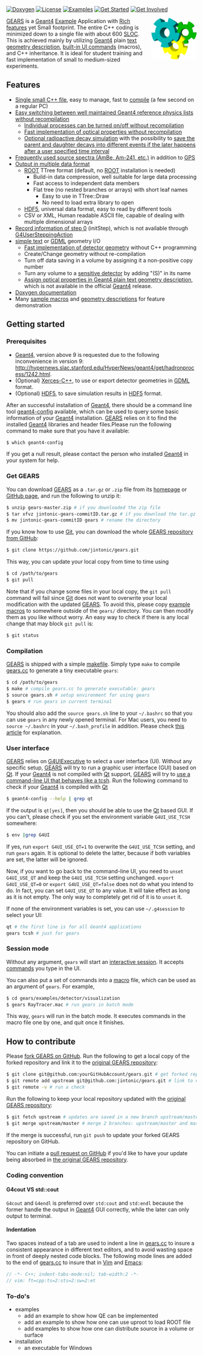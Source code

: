 [![Doxygen](https://codedocs.xyz/jintonic/gears.svg)](https://codedocs.xyz/jintonic/gears/annotated.html)
[![License](https://img.shields.io/badge/License-MIT-yellow.svg)](https://opensource.org/licenses/MIT)
[![Examples](https://img.shields.io/badge/gears-examples-blue?style=flat)](examples)
[![Get Started](https://img.shields.io/badge/get-started-orange?style=flat)](#getting-started)
[![Get Involved](https://img.shields.io/badge/get-involved-ff69b4?style=flat)](#how-to-contribute)

<a href="examples/detector/visualization/gearsX3D.html"><img style="float:right;width:120px;" src="examples/detector/visualization/gears.png"/></a>

[GEARS][] is a [Geant4][] [Example][] Application with [Rich features](#features) yet Small footprint. The entire C++ coding is minimized down to a single file with about 600 [SLOC][]. This is achieved mainly by utilizing [Geant4][] plain [text geometry description][tg], [built-in UI commands][TUI] (macros), and C++ inheritance. It is ideal for student training and fast implementation of small to medium-sized experiments.

[GEARS]: https://github.com/jintonic/gears
[Geant4]: http://geant4.cern.ch
[Example]:{{site.g4doc}}/Examples/examples.html
[tg]: {{site.g4doc}}/Detector/Geometry/geomASCII.html
[TUI]: {{site.g4doc}}/Control/commands.html
[SLOC]: https://en.wikipedia.org/wiki/Source_lines_of_code

## Features

* [Single small C++ file]({{site.file}}/gears.cc), easy to manage, fast to [compile](#compilation) (a few second on a regular PC)
* [Easy switching between well maintained Geant4 reference physics lists without recompilation](examples/physics)
  * [Individual processes can be turned on/off without recompilation](examples/physics#physics-processes)
  * [Fast implementation of optical properties without recompilation](examples/physics#optical-properties-of-materials-and-surfaces)
  * [Optional radioactive decay simulation](examples/physics#radioactive-decay-processes) with the possibility to [save the parent and daughter decays into different events if the later happens after a user specified time interval](examples/physics#split-decay-chain)
* [Frequently used source spectra (AmBe, Am-241, etc.)](examples/sources#common-sources) in addition to [GPS](examples/sources)
* [Output in multiple data format](examples/output)
  * [ROOT](examples/output#root) TTree format (default, no [ROOT][] installation is needed)
    * Build-in data compression, well suitable for large data processing
    * Fast access to independent data members
    * Flat tree (no nested branches or arrays) with short leaf names
      * Easy to use in TTree::Draw
      * No need to load extra library to open
  * [HDF5][], universal data format, easy to read by different tools
  * CSV or XML, Human readable ASCII file, capable of dealing with multiple dimensional arrays
* [Record information of step 0](examples/output#record-information-of-step-0) (initStep), which is not available through [G4UserSteppingAction][]
* [simple text][tg] or [GDML][] geometry I/O
  * [Fast implementation of detector geometry](examples/detector) without C++ programming
  * Create/Change geometry without re-compilation
  * Turn off data saving in a volume by assigning it a non-positive copy number
  * Turn any volume to a [sensitive detector](examples/detector#sensitive-volume) by adding "(S)" in its name
  * [Assign optical properties in Geant4 plain text geometry description](examples/detector/optical), which is not available in the official [Geant4][] release.
* [Doxygen documentation](https://codedocs.xyz/jintonic/gears/)
* Many [sample macros](examples) and [geometry descriptions](examples/detector) for feature demonstration

[ROOT]: https://root.cern.ch
[GPS]:{{site.g4doc}}/GettingStarted/generalParticleSource.html

## Getting started

### Prerequisites

* [Geant4][], version above 9 is requested due to the following inconvenience in version 9: <http://hypernews.slac.stanford.edu/HyperNews/geant4/get/hadronprocess/1242.html>.
* (Optional) [Xerces-C++](https://xerces.apache.org/xerces-c/), to use or export detector geometries in [GDML][] format.
* (Optional) [HDF5][], to save simulation results in [HDF5][] format.

After an successful installation of [Geant4][], there should be a command line tool [geant4-config](http://geant4-userdoc.web.cern.ch/geant4-userdoc/UsersGuides/InstallationGuide/html/buildtools.html#other-unix-build-systems-geant4-config) available, which can be used to query some basic information of your [Geant4][] installation. [GEARS][] relies on it to find the installed [Geant4][] libraries and header files.Please run the following command to make sure that you have it available:

```sh
$ which geant4-config
```

If you get a null result, please contact the person who installed [Geant4][] in your system for help.

### Get GEARS

You can download [GEARS][] as a `.tar.gz` or `.zip` file from its [homepage](http://physino.xyz/gears) or [GitHub page](https://github.com/jintonic/gears), and run the following to unzip it:

```sh
$ unzip gears-master.zip # if you downloaded the zip file
$ tar xfvz jintonic-gears-commitID.tar.gz # if you download the tar.gz file
$ mv jintonic-gears-commitID gears # rename the directory
```

If you know how to use [Git][], you can download the whole [GEARS repository from GitHub][GEARS]:

```sh
$ git clone https://github.com/jintonic/gears.git
```

This way, you can update your local copy from time to time using

```sh
$ cd /path/to/gears
$ git pull
```

Note that if you change some files in your local copy, the `git pull` command will fail since [Git][] does not want to overwrite your local modification with the updated [GEARS][]. To avoid this, please copy [example macros](examples) to somewhere outside of the `gears/` directory. You can then modify them as you like without worry. An easy way to check if there is any local change that may block `git pull` is:

```sh
$ git status
```

### Compilation

[GEARS][] is shipped with a simple [makefile]({{site.file}}/makefile). Simply type `make` to compile [gears.cc]({{site.file}}/gears.cc) to generate a tiny executable `gears`:

```sh
$ cd /path/to/gears
$ make # compile gears.cc to generate executable: gears
$ source gears.sh # setup environment for using gears
$ gears # run gears in current terminal
```

You should also add the `source gears.sh` line to your `~/.bashrc` so that you can use `gears` in any newly opened terminal. For Mac users, you need to `source ~/.bashrc` in your `~/.bash_profile` in addition. Please check [this article](https://scriptingosx.com/2017/04/about-bash_profile-and-bashrc-on-macos/) for explanation.

### User interface

[GEARS][] relies on [G4UIExecutive]({{site.g4doc}}/GettingStarted/graphicalUserInterface.html#how-to-select-interface-in-your-applications) to select a user interface (UI). Without any specific setup, [GEARS][] will try to run a graphic user interface (GUI) based on [Qt][]. If your [Geant4][] is not compiled with [Qt][] support, [GEARS][] will try to [use a command-line UI that behaves like a tcsh]({{site.g4doc}}/GettingStarted/graphicalUserInterface.html#g4uiterminal). Run the following command to check if your [Geant4][] is compiled with [Qt][]

```sh
$ geant4-config --help | grep qt
```

If the output is `qt[yes]`, then you should be able to use the [Qt][] based GUI. If you can't, please check if you set the environment variable `G4UI_USE_TCSH` somewhere:

```sh
$ env |grep G4UI
```

If yes, run `export G4UI_USE_QT=1` to overwrite the `G4UI_USE_TCSH` setting, and run `gears` again. It is optional to delete the latter, because if both variables are set, the latter will be ignored.

Now, if you want to go back to the command-line UI, you need to `unset G4UI_USE_QT` and keep the `G4UI_USE_TCSH` setting unchanged. `export G4UI_USE_QT=0` or `export G4UI_USE_QT=false` does not do what you intend to do. In fact, you can set `G4UI_USE_QT` to any value. It will take effect as long as it is not empty. The only way to completely get rid of it is to `unset` it.

If none of the environment variables is set, you can use `~/.g4session` to select your UI:

```sh
qt # the first line is for all Geant4 applications
gears tcsh # just for gears
```

### Session mode

Without any argument, `gears` will start an [interactive session]({{site.g4doc}}/GettingStarted/graphicalUserInterface.html). It accepts [commands]({{site.g4doc}}/Control/commands.html) you type in the UI.

You can also put a set of commands into a [macro](examples) file, which can be used as an argument of `gears`. For example,

```sh
$ cd gears/examples/detector/visualization
$ gears RayTracer.mac # run gears in batch mode
```

This way, `gears` will run in the batch mode. It executes commands in the macro file one by one, and quit once it finishes.

## How to contribute

Please [fork GEARS on GitHub](https://help.github.com/en/github/getting-started-with-github/fork-a-repo). Run the following to get a local copy of the forked repository and link it to the [original GEARS repository][GEARS]:

```sh
$ git clone git@github.com:yourGitHubAccount/gears.git # get forked repository
$ git remote add upstream git@github.com:jintonic/gears.git # link to original repository
$ git remote -v # run a check
```

Run the following to keep your local repository updated with the [original GEARS repository][GEARS]:

```sh
$ git fetch upstream # updates are saved in a new branch upstream/master
$ git merge upstream/master # merge 2 branches: upstream/master and master
```

If the merge is successful, run `git push` to update your forked GEARS repository on GitHub.

You can initiate a [pull request on GitHub](https://help.github.com/en/github/collaborating-with-issues-and-pull-requests/about-pull-requests) if you'd like to have your update being absorbed in [the original GEARS repository][GEARS].

### Coding convention

#### G4cout VS std::cout

`G4cout` and `G4endl` is preferred over `std:cout` and `std:endl` because the former handle the output in [Geant4][] GUI correctly, while the later can only output to terminal.

#### Indentation

Two spaces instead of a tab are used to indent a line in [gears.cc]({{site.file}}/gears.cc) to insure a consistent appearance in different text editors, and to avoid wasting space in front of deeply nested code blocks. The following mode lines are added to the end of [gears.cc]({{site.file}}/gears.cc) to insure that in [Vim][] and [Emacs][]:

```cpp
// -*- C++; indent-tabs-mode:nil; tab-width:2 -*-
// vim: ft=cpp:ts=2:sts=2:sw=2:et
```

[Vim]: https://www.vim.org/
[Emacs]: https://www.gnu.org/software/emacs/

### To-do's

- examples
  - add an example to show how QE can be implemented
  - add an example to show how one can use uproot to load ROOT file
  - add examples to show how one can distribute source in a volume or surface
- installation
  - an executable for Windows

[G4UserSteppingAction]:http://www-geant4.kek.jp/lxr/source/tracking/include/G4UserSteppingAction.hh
[GDML]: https://gdml.web.cern.ch/GDML/
[HDF5]: https://www.hdfgroup.org/downloads/hdf5/
[Qt]: https://doc.qt.io/
[Git]: https://en.wikipedia.org/wiki/Git
